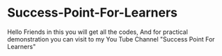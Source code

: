 # Success-Point-For-Learners
Hello Friends in this you will get all the codes, And for practical demonstration you can visit to my You Tube Channel "Success Point For Learners"
